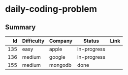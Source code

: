 # daily-coding-problem

## Summary
| Id  | Difficulty | Company | Status      | Link |
|----:|------------|---------|-------------|------|
| 135 | easy       | apple   | in-progress |      |
| 136 | medium     | google  | in-progress |      |
| 155 | medium     | mongodb | done        |      |
